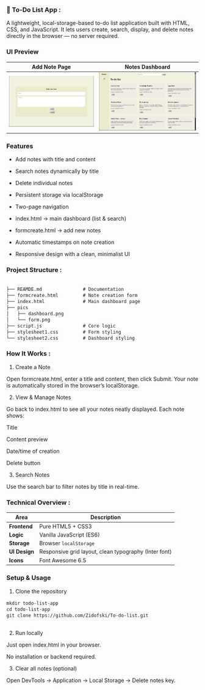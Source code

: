 ### 📝 To-Do List App : 

A lightweight, local-storage-based to-do list application built with HTML, CSS, and JavaScript.
It lets users create, search, display, and delete notes directly in the browser — no server required.

### UI Preview

| Add Note Page                                               | Notes Dashboard                                                        |
| ----------------------------------------------------------- | ---------------------------------------------------------------------- |
| ![form](./pics/form.png) | ![dashboard](./pics/dashboard.png) |



### Features

* Add notes with title and content

* Search notes dynamically by title

* Delete individual notes

*  Persistent storage via localStorage

* Two-page navigation

* index.html → main dashboard (list & search)

* formcreate.html → add new notes

* Automatic timestamps on note creation

* Responsive design with a clean, minimalist UI

###  Project Structure :

````

├── REAMDE.md               # Documentation
├── formcreate.html         # Note creation form
├── index.html              # Main dashboard page
├── pics
│   ├── dashboard.png
│   └── form.png
├── script.js               # Core logic 
├── stylesheet1.css         # Form styling
└── stylesheet2.css         # Dashboard styling 

````

###  How It Works : 

1. Create a Note

Open formcreate.html, enter a title and content, then click Submit.
Your note is automatically stored in the browser’s localStorage.

2. View & Manage Notes

Go back to index.html to see all your notes neatly displayed.
Each note shows:

Title

Content preview

Date/time of creation

Delete button

3. Search Notes

Use the search bar to filter notes by title in real-time.

### Technical Overview : 

| Area          | Description                                           |
| ------------- | ----------------------------------------------------- |
| **Frontend**  | Pure HTML5 + CSS3                                     |
| **Logic**     | Vanilla JavaScript (ES6)                              |
| **Storage**   | Browser `localStorage`                                |
| **UI Design** | Responsive grid layout, clean typography (Inter font) |
| **Icons**     | Font Awesome 6.5                                      |


### Setup & Usage

1. Clone the repository 

````
mkdir todo-list-app
cd todo-list-app
git clone https://github.com/Zidofski/To-do-list.git


````

2. Run locally

Just open index.html in your browser.

No installation or backend required.

3. Clear all notes (optional)

Open DevTools → Application → Local Storage → Delete notes key.


